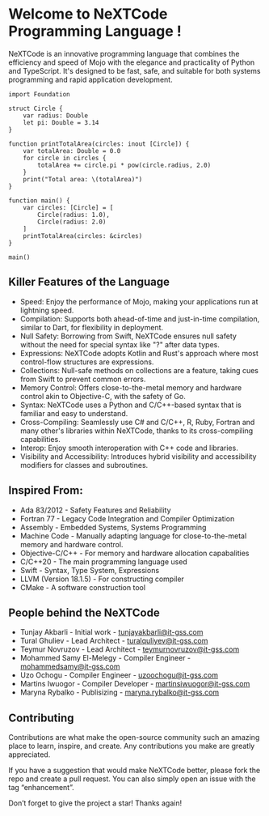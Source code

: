 # Welcome to NeXTCode Programming Language !
NeXTCode is an innovative programming language that combines the efficiency and speed of Mojo with the elegance and practicality of Python and TypeScript. It's designed to be fast, safe, and suitable for both systems programming and rapid application development.

```
import Foundation

struct Circle {
    var radius: Double
    let pi: Double = 3.14
}

function printTotalArea(circles: inout [Circle]) {
    var totalArea: Double = 0.0
    for circle in circles {
        totalArea += circle.pi * pow(circle.radius, 2.0)
    }
    print("Total area: \(totalArea)")
}

function main() {
    var circles: [Circle] = [
        Circle(radius: 1.0),
        Circle(radius: 2.0)
    ]
    printTotalArea(circles: &circles)
}

main()
```

## Killer Features of the Language

- Speed: Enjoy the performance of Mojo, making your applications run at lightning speed.
- Compilation: Supports both ahead-of-time and just-in-time compilation, similar to Dart, for flexibility in deployment.
- Null Safety: Borrowing from Swift, NeXTCode ensures null safety without the need for special syntax like "?" after data types.
- Expressions: NeXTCode adopts Kotlin and Rust's approach where most control-flow structures are expressions.
- Collections: Null-safe methods on collections are a feature, taking cues from Swift to prevent common errors.
- Memory Control: Offers close-to-the-metal memory and hardware control akin to Objective-C, with the safety of Go.
- Syntax: NeXTCode uses a Python and C/C++-based syntax that is familiar and easy to understand.
- Cross-Compiling: Seamlessly use C# and C/C++, R, Ruby, Fortran and many other's libraries within NeXTCode, thanks to its cross-compiling capabilities.
- Interop: Enjoy smooth interoperation with C++ code and libraries.
- Visibility and Accessibility: Introduces hybrid visibility and accessibility modifiers for classes and subroutines.
  
## Inspired From:
- Ada 83/2012 - Safety Features and Reliability
- Fortran 77 - Legacy Code Integration and Compiler Optimization
- Assembly - Embedded Systems, Systems Programming
- Machine Code - Manually adapting language for close-to-the-metal memory and hardware control.
- Objective-C/C++ - For memory and hardware allocation capabalities
- C/C++20 - The main programming language used
- Swift - Syntax, Type System, Expressions
- LLVM (Version 18.1.5) - For constructing compiler
- CMake - A software construction tool

## People behind the NeXTCode

- Tunjay Akbarli - Initial work - tunjayakbarli@it-gss.com
- Tural Ghuliev - Lead Architect - turalquliyev@it-gss.com
- Teymur Novruzov - Lead Architect - teymurnovruzov@it-gss.com
- Mohammed Samy El-Melegy - Compiler Engineer - mohammedsamy@it-gss.com
- Uzo Ochogu - Compiler Engineer - uzoochogu@it-gss.com
- Martins Iwuogor - Compiler Developer - martinsiwuogor@it-gss.com
- Maryna Rybalko - Publisizing - maryna.rybalko@it-gss.com

## Contributing
Contributions are what make the open-source community such an amazing place to learn, inspire, and create. Any contributions you make are greatly appreciated.

If you have a suggestion that would make NeXTCode better, please fork the repo and create a pull request. You can also simply open an issue with the tag “enhancement”.

Don’t forget to give the project a star! Thanks again!
